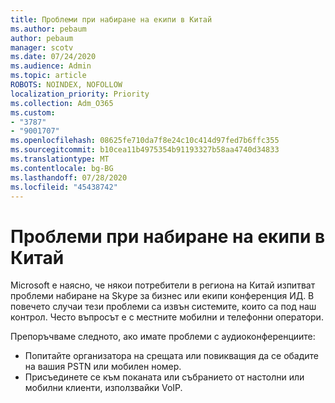 ```yaml
---
title: Проблеми при набиране на екипи в Китай
ms.author: pebaum
author: pebaum
manager: scotv
ms.date: 07/24/2020
ms.audience: Admin
ms.topic: article
ROBOTS: NOINDEX, NOFOLLOW
localization_priority: Priority
ms.collection: Adm_O365
ms.custom:
- "3787"
- "9001707"
ms.openlocfilehash: 08625fe710da7f8e24c10c414d97fed7b6ffc355
ms.sourcegitcommit: b10cea11b4975354b91193327b58aa4740d34833
ms.translationtype: MT
ms.contentlocale: bg-BG
ms.lasthandoff: 07/28/2020
ms.locfileid: "45438742"
---
```

# <a name="issues-dialing-into-teams-in-china"></a>Проблеми при набиране на екипи в Китай

Microsoft е наясно, че някои потребители в региона на Китай изпитват проблеми набиране на Skype за бизнес или екипи конференция ИД. В повечето случаи тези проблеми са извън системите, които са под наш контрол. Често въпросът е с местните мобилни и телефонни оператори.

Препоръчваме следното, ако имате проблеми с аудиоконференциите:

-   Попитайте организатора на срещата или повикващия да се обадите на вашия PSTN или мобилен номер.
-   Присъединете се към поканата или събранието от настолни или мобилни клиенти, използвайки VoIP.